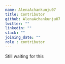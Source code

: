 ```yaml
---
name: AlenaAchankunju07
title: Contributor
github: AlenaAchankunju07
twitter: ""
linkedin: ""
slack: ""
joining_date: ""
role : contributor
---
```


Still waiting for this
